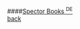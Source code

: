 ####[Spector Books <sup>DE</sup>](http://www.spectorbooks.com)
<br />
<a href="" class="back">back</a>